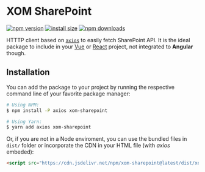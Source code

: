 # XOM SharePoint

[![npm version](https://img.shields.io/npm/v/xom-sharepoint.svg)](https://www.npmjs.org/package/xom-sharepoint)
[![install size](https://packagephobia.now.sh/badge?p=xom-sharepoint)](https://packagephobia.now.sh/result?p=xom-sharepoint)
[![npm downloads](https://img.shields.io/npm/dm/xom-sharepoint.svg)](http://npm-stat.com/charts.html?package=xom-sharepoint)

HTTTP client based on [`axios`](https://github.com/axios/axios) to easily fetch SharePoint API. It is the ideal package to include in your [Vue](https://vuejs.org/) or [React](https://reactjs.org/) project, not integrated to **Angular** though.

## Installation

You can add the package to your project by running the respective command line of your favorite package manager:

```bash
# Using NPM:
$ npm install -P axios xom-sharepoint

# Using Yarn:
$ yarn add axios xom-sharepoint
```

Or, if you are not in a Node enviroment, you can use the bundled files in `dist/` folder or incorporate the CDN in your HTML file (with *axios* embeded):

```html
<script src="https://cdn.jsdelivr.net/npm/xom-sharepoint@latest/dist/xom-sharepoint.min.js"></script>
```

<!--
======================================================
  Support Documentation:
======================================================

https://docs.microsoft.com/en-us/sharepoint/dev/sp-add-ins/working-with-lists-and-list-items-with-rest
https://docs.microsoft.com/en-us/sharepoint/dev/sp-add-ins/working-with-folders-and-files-with-rest

-->

